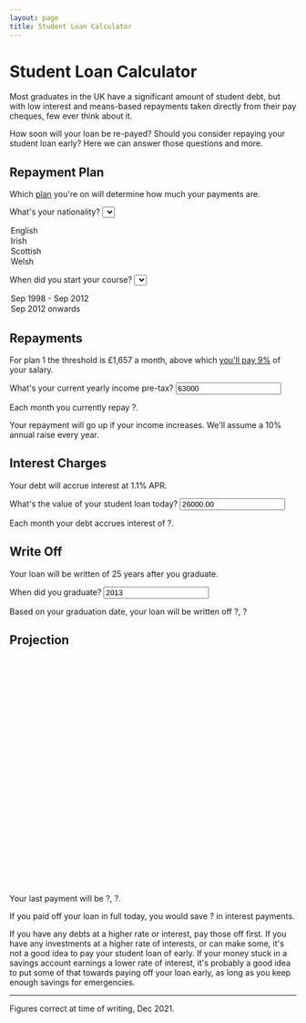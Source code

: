 ```yaml
---
layout: page
title: Student Loan Calculator
---
```


# Student Loan Calculator

Most graduates in the UK have a significant amount of student debt, but
with low interest and means-based repayments taken directly from their
pay cheques, few ever think about it.

How soon will your loan be re-payed? Should you consider repaying your
student loan early? Here we can answer those questions and more.

## Repayment Plan

Which [plan](https://www.gov.uk/repaying-your-student-loan/which-repayment-plan-you-are-on)
you're on will determine how much your payments are.

What's your nationality?
<select id="nationality">
  <option value="English">English</option>
  <option value="Irish">Irish</option>
  <option value="Scottish">Scottish</option>
  <option value="Welsh">Welsh</option>
</select>

When did you start your course?
<select id="start-period">
  <option value="1998-2012">Sep 1998 - Sep 2012</option>
  <option value="2012+">Sep 2012 onwards</option>
</select>


## Repayments

For plan 1 the threshold is £1,657 a month, above which [you'll pay 9%](https://www.gov.uk/repaying-your-student-loan/what-you-pay) of your salary.

What's your current yearly income pre-tax?
<input type="number" id="income" step="1000" value="63000" />

Each month you currently repay <span id="payment">?<span>.

Your repayment will go up if your income increases. We'll assume a 10% annual raise every year.

## Interest Charges

Your debt will accrue interest at 1.1% APR.

What's the value of your student loan today? <input type="number" id="principle" step="1000" value="26000.00" />

Each month your debt accrues interest of <span id="interest">?<span>.

## Write Off

Your loan will be written of 25 years after you graduate.

When did you graduate? <input type="number" id="graduation" step="1" value="2013" />

Based on your graduation date, your loan will be written off <span id="write-off-date">?</span>, <span id="write-off-date-relative">?</span>


## Projection

<div id="container" style="width:100%; height:400px;"></div>

Your last payment will be <span id="final-date">?</span>, <span id="final-date-relative">?</span>.

If you paid off your loan in full today, you would save <span id="interest-total">?</span> in interest payments.

If you have any debts at a higher rate or interest, pay those off first. If you have any investments at a higher rate of interests, or can make some, it's not a good idea to pay your student loan of early. If your money stuck in a savings account earnings a lower rate of interest, it's probably a good idea to put some of that towards paying off your loan early, as long as you keep enough savings for emergencies.

---

Figures correct at time of writing, Dec 2021.

<script src="https://code.highcharts.com/9.3/highcharts.src.js"></script>
<script src="https://cdnjs.cloudflare.com/ajax/libs/luxon/2.1.1/luxon.js"
integrity="sha512-3sHQdP9q09dJAy4Zul7MNf7PfHr1ywboheIzokq0VaK072iHVy5W4pO3V8ud5m87jtjMLTjyN9EX0j2sh+SnHQ=="
crossorigin="anonymous" referrerpolicy="no-referrer"></script>
<script src="index.js"></script>
